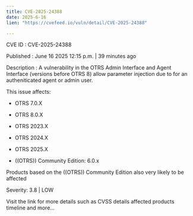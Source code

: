 ```yaml
---
title: CVE-2025-24388
date: 2025-6-16
lien: "https://cvefeed.io/vuln/detail/CVE-2025-24388"

---
```


CVE ID : CVE-2025-24388

Published :  June 16
2025
12:15 p.m. | 39 minutes ago

Description : A vulnerability in the OTRS Admin Interface and Agent Interface (versions before OTRS 8) allow parameter injection due to for an autheniticated agent or admin user.

This issue affects: 

  *  OTRS 7.0.X

  *  OTRS 8.0.X
  *  OTRS 2023.X
  *  OTRS 2024.X
  *  OTRS 2025.X

  *  ((OTRS)) Community Edition: 6.0.x

Products based on the ((OTRS)) Community Edition also very likely to be affected

Severity: 3.8 | LOW

Visit the link for more details
such as CVSS details
affected products
timeline
and more...
